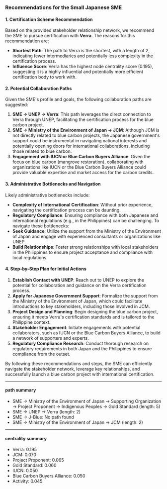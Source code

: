 ### Recommendations for the Small Japanese SME
#### 1. Certification Scheme Recommendation
Based on the provided stakeholder relationship network, we recommend the SME to pursue certification with **Verra**. The reasons for this recommendation are:
- **Shortest Path**: The path to Verra is the shortest, with a length of 2, indicating fewer intermediaries and potentially less complexity in the certification process.
- **Influence Score**: Verra has the highest node centrality score (0.195), suggesting it is a highly influential and potentially more efficient certification body to work with.

#### 2. Potential Collaboration Paths
Given the SME's profile and goals, the following collaboration paths are suggested:
1. **SME → UNEP → Verra**: This path leverages the direct connection to Verra through UNEP, facilitating the certification process for the blue carbon project.
2. **SME → Ministry of the Environment of Japan → JCM**: Although JCM is not directly related to blue carbon projects, the Japanese government's support could be instrumental in navigating national interests and potentially opening doors for international collaborations, including those related to blue carbon.
3. **Engagement with IUCN or Blue Carbon Buyers Alliance**: Given the focus on blue carbon (mangrove restoration), collaborating with organizations like IUCN or the Blue Carbon Buyers Alliance could provide valuable expertise and market access for the carbon credits.

#### 3. Administrative Bottlenecks and Navigation
Likely administrative bottlenecks include:
- **Complexity of International Certification**: Without prior experience, navigating the certification process can be daunting.
- **Regulatory Compliance**: Ensuring compliance with both Japanese and international regulations (e.g., in the Philippines) can be challenging.
To navigate these bottlenecks:
- **Seek Guidance**: Utilize the support from the Ministry of the Environment of Japan and engage with experienced consultants or organizations like UNEP.
- **Build Relationships**: Foster strong relationships with local stakeholders in the Philippines to ensure project acceptance and compliance with local regulations.

#### 4. Step-by-Step Plan for Initial Actions
1. **Establish Contact with UNEP**: Reach out to UNEP to explore the potential for collaboration and guidance on the Verra certification process.
2. **Apply for Japanese Government Support**: Formalize the support from the Ministry of the Environment of Japan, which could facilitate introductions to key stakeholders, including those involved in JCM.
3. **Project Design and Planning**: Begin designing the blue carbon project, ensuring it meets Verra's certification standards and is tailored to the Philippine context.
4. **Stakeholder Engagement**: Initiate engagements with potential collaborators, such as IUCN or the Blue Carbon Buyers Alliance, to build a network of supporters and experts.
5. **Regulatory Compliance Research**: Conduct thorough research on regulatory requirements in both Japan and the Philippines to ensure compliance from the outset.

By following these recommendations and steps, the SME can efficiently navigate the stakeholder network, leverage key relationships, and successfully launch a blue carbon project with international certification.

---
#### path summary
- SME → Ministry of the Environment of Japan → Supporting Organization → Project Proponent → Indigenous Peoples → Gold Standard (length: 5)
- SME → UNEP → Verra (length: 2)
- SME → J-Blue: No path found
- SME → Ministry of the Environment of Japan → JCM (length: 2)

---
#### centrality summary
- Verra: 0.195
- JCM: 0.070
- Project Proponent: 0.065
- Gold Standard: 0.060
- IUCN: 0.050
- Blue Carbon Buyers Alliance: 0.050
- Activity: 0.045